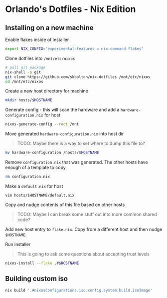 # Orlando's Dotfiles - Nix Edition

## Installing on a new machine

Enable flakes inside of installer

```bash
export NIX_CONFIG="experimental-features = nix-command flakes"
```

Clone dotfiles into `/mnt/etc/nixos`

```bash
# pull git package
nix-shell -p git
git clone https://github.com/skbolton/nix-dotfiles /mnt/etc/nixos
cd /mnt/etc/nixos
```

Create a new host directory for machine

```bash
mkdir hosts/$HOSTNAME
```

Generate config - this will scan the hardware and add a `hardware-configuration.nix` for host

```bash
nixos-generate-config --root /mnt
```

Move generated `hardware-configuration.nix` into host dir

> TODO: Maybe there is a way to set where to dump this file to?

```bash
mv hardware-configuration /hosts/$HOSTNAME
```

Remove `configuration.nix` that was generated. The other hosts have enough of a template to copy

```bash
rm configuration.nix
```

Make a `default.nix` for host

```
vim hosts/$HOSTNAME/default.nix
```

Copy and nudge contents of this file based on other hosts

> TODO: Maybe I can break some stuff out into more common shared code?

Add new host entry to `flake.nix`. Copy from a different host and then nudge `$HOSTNAME`.

Run installer

> This is going to ask some questions about accepting trust levels

```bash
nixos-install --flake .#$HOSTNAME
```

## Building custom iso

```bash
nix build '.#nixosConfigurations.iso.config.system.build.isoImage'
```
